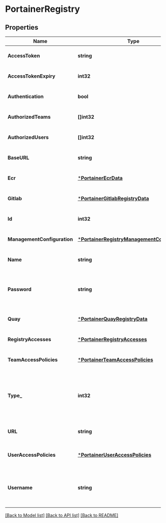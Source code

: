 # PortainerRegistry

## Properties
Name | Type | Description | Notes
------------ | ------------- | ------------- | -------------
**AccessToken** | **string** | Stores temporary access token | [optional] [default to null]
**AccessTokenExpiry** | **int32** |  | [optional] [default to null]
**Authentication** | **bool** | Is authentication against this registry enabled | [optional] [default to null]
**AuthorizedTeams** | **[]int32** | Deprecated in DBVersion &#x3D;&#x3D; 18 | [optional] [default to null]
**AuthorizedUsers** | **[]int32** | Deprecated in DBVersion &#x3D;&#x3D; 18 | [optional] [default to null]
**BaseURL** | **string** | Base URL, introduced for ProGet registry | [optional] [default to null]
**Ecr** | [***PortainerEcrData**](portainer.EcrData.md) |  | [optional] [default to null]
**Gitlab** | [***PortainerGitlabRegistryData**](portainer.GitlabRegistryData.md) |  | [optional] [default to null]
**Id** | **int32** | Registry Identifier | [optional] [default to null]
**ManagementConfiguration** | [***PortainerRegistryManagementConfiguration**](portainer.RegistryManagementConfiguration.md) |  | [optional] [default to null]
**Name** | **string** | Registry Name | [optional] [default to null]
**Password** | **string** | Password or SecretAccessKey used to authenticate against this registry | [optional] [default to null]
**Quay** | [***PortainerQuayRegistryData**](portainer.QuayRegistryData.md) |  | [optional] [default to null]
**RegistryAccesses** | [***PortainerRegistryAccesses**](portainer.RegistryAccesses.md) |  | [optional] [default to null]
**TeamAccessPolicies** | [***PortainerTeamAccessPolicies**](portainer.TeamAccessPolicies.md) | Deprecated in DBVersion &#x3D;&#x3D; 31 | [optional] [default to null]
**Type_** | **int32** | Registry Type (1 - Quay, 2 - Azure, 3 - Custom, 4 - Gitlab, 5 - ProGet, 6 - DockerHub, 7 - ECR) | [optional] [default to null]
**URL** | **string** | URL or IP address of the Docker registry | [optional] [default to null]
**UserAccessPolicies** | [***PortainerUserAccessPolicies**](portainer.UserAccessPolicies.md) | Deprecated fields Deprecated in DBVersion &#x3D;&#x3D; 31 | [optional] [default to null]
**Username** | **string** | Username or AccessKeyID used to authenticate against this registry | [optional] [default to null]

[[Back to Model list]](../README.md#documentation-for-models) [[Back to API list]](../README.md#documentation-for-api-endpoints) [[Back to README]](../README.md)


